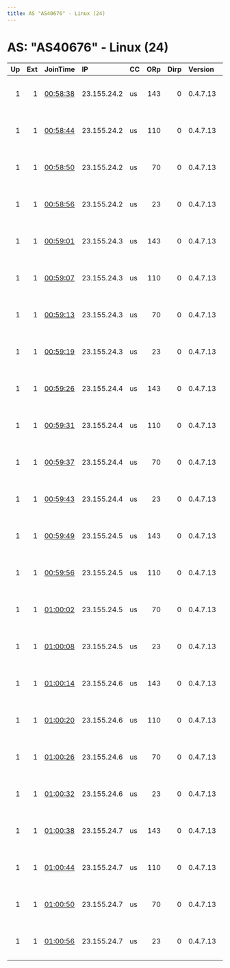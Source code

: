 ```yaml
---
title: AS "AS40676" - Linux (24)
---
```


# AS: "AS40676" - Linux (24)

|   Up |   Ext | JoinTime                                                                                              | IP          | CC   |   ORp |   Dirp | Version   | Contact                      | Nickname   |   eFamMembers |
|-----:|------:|:------------------------------------------------------------------------------------------------------|:------------|:-----|------:|-------:|:----------|:-----------------------------|:-----------|--------------:|
|    1 |     1 | [00:58:38](https://nusenu.github.io/OrNetStats/w/relay/C4CCF8C235695A30035A8125ECE007B521394C07.html) | 23.155.24.2 | us   |   143 |      0 | 0.4.7.13  | Neel Chauhan &lt;neel AT nee | OnionPS1   |            28 |
|    1 |     1 | [00:58:44](https://nusenu.github.io/OrNetStats/w/relay/981D406945FAA29856CB4C0EE321C1B38AEB56EF.html) | 23.155.24.2 | us   |   110 |      0 | 0.4.7.13  | Neel Chauhan &lt;neel AT nee | OnionPS2   |            28 |
|    1 |     1 | [00:58:50](https://nusenu.github.io/OrNetStats/w/relay/9C954B8DB0C8BCC4446D49B2ABBAB59B584178EF.html) | 23.155.24.2 | us   |    70 |      0 | 0.4.7.13  | Neel Chauhan &lt;neel AT nee | OnionPS3   |            28 |
|    1 |     1 | [00:58:56](https://nusenu.github.io/OrNetStats/w/relay/22AE701D9740661F64E4C8FE8D19CFD38D349202.html) | 23.155.24.2 | us   |    23 |      0 | 0.4.7.13  | Neel Chauhan &lt;neel AT nee | OnionPS4   |            28 |
|    1 |     1 | [00:59:01](https://nusenu.github.io/OrNetStats/w/relay/E8B186C9B6D4D033B7BDC364A2CD6DE34A40ABD6.html) | 23.155.24.3 | us   |   143 |      0 | 0.4.7.13  | Neel Chauhan &lt;neel AT nee | OnionPS5   |            28 |
|    1 |     1 | [00:59:07](https://nusenu.github.io/OrNetStats/w/relay/A259941BD2E86302E46AB07B09480DA45716D224.html) | 23.155.24.3 | us   |   110 |      0 | 0.4.7.13  | Neel Chauhan &lt;neel AT nee | OnionPS6   |            28 |
|    1 |     1 | [00:59:13](https://nusenu.github.io/OrNetStats/w/relay/56B278FFE6699A4CCE20870A6393FED31CC3BCBA.html) | 23.155.24.3 | us   |    70 |      0 | 0.4.7.13  | Neel Chauhan &lt;neel AT nee | OnionPS7   |            28 |
|    1 |     1 | [00:59:19](https://nusenu.github.io/OrNetStats/w/relay/65DE820FD4DA7A2F6EF2990D267315C7B4F55CED.html) | 23.155.24.3 | us   |    23 |      0 | 0.4.7.13  | Neel Chauhan &lt;neel AT nee | OnionPS8   |            28 |
|    1 |     1 | [00:59:26](https://nusenu.github.io/OrNetStats/w/relay/80A493171F6EFD126A0E0CE5100EA2C6F412AD1B.html) | 23.155.24.4 | us   |   143 |      0 | 0.4.7.13  | Neel Chauhan &lt;neel AT nee | OnionPS9   |            28 |
|    1 |     1 | [00:59:31](https://nusenu.github.io/OrNetStats/w/relay/85017491DADD5D39B8B7EFAE0B1CB72519106804.html) | 23.155.24.4 | us   |   110 |      0 | 0.4.7.13  | Neel Chauhan &lt;neel AT nee | OnionPS10  |            28 |
|    1 |     1 | [00:59:37](https://nusenu.github.io/OrNetStats/w/relay/B2BC20B6642EA1CD3A9F8DAB6A4605900DE35638.html) | 23.155.24.4 | us   |    70 |      0 | 0.4.7.13  | Neel Chauhan &lt;neel AT nee | OnionPS11  |            28 |
|    1 |     1 | [00:59:43](https://nusenu.github.io/OrNetStats/w/relay/2C6920D1022EB5F8DF8C0F71DC51C2F3BE982FD9.html) | 23.155.24.4 | us   |    23 |      0 | 0.4.7.13  | Neel Chauhan &lt;neel AT nee | OnionPS12  |            28 |
|    1 |     1 | [00:59:49](https://nusenu.github.io/OrNetStats/w/relay/3C129C537C71F1F0BC8EFA05FE3D7068A6038F63.html) | 23.155.24.5 | us   |   143 |      0 | 0.4.7.13  | Neel Chauhan &lt;neel AT nee | OnionPS13  |            28 |
|    1 |     1 | [00:59:56](https://nusenu.github.io/OrNetStats/w/relay/2C5DFD7958B2F81F1B7E93B50153A92C62BD7F8E.html) | 23.155.24.5 | us   |   110 |      0 | 0.4.7.13  | Neel Chauhan &lt;neel AT nee | OnionPS14  |            28 |
|    1 |     1 | [01:00:02](https://nusenu.github.io/OrNetStats/w/relay/DCC1375E8C02C28CA18F284DF1480BCA5C55286C.html) | 23.155.24.5 | us   |    70 |      0 | 0.4.7.13  | Neel Chauhan &lt;neel AT nee | OnionPS15  |            28 |
|    1 |     1 | [01:00:08](https://nusenu.github.io/OrNetStats/w/relay/DF71925FF5241C6442F3FA4BDE2AE203FACCC457.html) | 23.155.24.5 | us   |    23 |      0 | 0.4.7.13  | Neel Chauhan &lt;neel AT nee | OnionPS16  |            28 |
|    1 |     1 | [01:00:14](https://nusenu.github.io/OrNetStats/w/relay/09A308A13D6EF30FD737D8A396F6B712C28EA61C.html) | 23.155.24.6 | us   |   143 |      0 | 0.4.7.13  | Neel Chauhan &lt;neel AT nee | OnionPS17  |            28 |
|    1 |     1 | [01:00:20](https://nusenu.github.io/OrNetStats/w/relay/9FB95310FBB98FE412E7199C806F1363E2EE2882.html) | 23.155.24.6 | us   |   110 |      0 | 0.4.7.13  | Neel Chauhan &lt;neel AT nee | OnionPS18  |            28 |
|    1 |     1 | [01:00:26](https://nusenu.github.io/OrNetStats/w/relay/BA5C8ADBEC8641B628ED263F4F6354115E4DE9A2.html) | 23.155.24.6 | us   |    70 |      0 | 0.4.7.13  | Neel Chauhan &lt;neel AT nee | OnionPS19  |            28 |
|    1 |     1 | [01:00:32](https://nusenu.github.io/OrNetStats/w/relay/A525410BF80FFBB1F6CE89988455B905C4821C2E.html) | 23.155.24.6 | us   |    23 |      0 | 0.4.7.13  | Neel Chauhan &lt;neel AT nee | OnionPS20  |            28 |
|    1 |     1 | [01:00:38](https://nusenu.github.io/OrNetStats/w/relay/98911566DC054B5BE3A36EBD81CE370423A6EBFF.html) | 23.155.24.7 | us   |   143 |      0 | 0.4.7.13  | Neel Chauhan &lt;neel AT nee | OnionPS21  |            28 |
|    1 |     1 | [01:00:44](https://nusenu.github.io/OrNetStats/w/relay/36ABB2F8AB1C080BAA3921BC1B0E674109BF8706.html) | 23.155.24.7 | us   |   110 |      0 | 0.4.7.13  | Neel Chauhan &lt;neel AT nee | OnionPS22  |            28 |
|    1 |     1 | [01:00:50](https://nusenu.github.io/OrNetStats/w/relay/E3B140819EBF6DEE4EE25504E67A3757EFC9E5B7.html) | 23.155.24.7 | us   |    70 |      0 | 0.4.7.13  | Neel Chauhan &lt;neel AT nee | OnionPS23  |            28 |
|    1 |     1 | [01:00:56](https://nusenu.github.io/OrNetStats/w/relay/1693D7F30503F9F357D9422FA946D17D3386E93D.html) | 23.155.24.7 | us   |    23 |      0 | 0.4.7.13  | Neel Chauhan &lt;neel AT nee | OnionPS24  |            28 |
